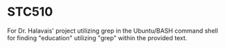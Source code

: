 # STC510
For Dr. Halavais' project utilizing grep in the Ubuntu/BASH command shell for finding "education" utilizing "grep" within the provided text.
